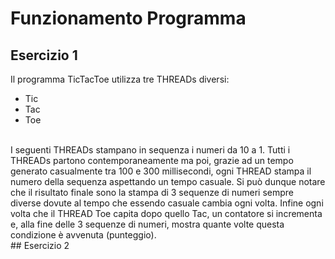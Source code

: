# Funzionamento Programma
## Esercizio 1
Il programma TicTacToe utilizza tre THREADs diversi:
- Tic
- Tac
- Toe
<br>
I seguenti THREADs stampano in sequenza i numeri da 10 a 1.
Tutti i THREADs partono contemporaneamente ma poi, grazie ad un tempo generato casualmente tra 100 e 300 millisecondi, ogni THREAD stampa il numero della sequenza aspettando un tempo casuale.
Si può dunque notare che il risultato finale sono la stampa di 3 sequenze di numeri sempre diverse dovute al tempo che essendo casuale cambia ogni volta.
Infine ogni volta che il THREAD Toe capita dopo quello Tac, un contatore si incrementa e, alla fine delle 3 sequenze di numeri, mostra quante volte questa condizione è avvenuta (punteggio). 
<br>
## Esercizio 2
